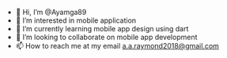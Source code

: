 - 👋 Hi, I’m @Ayamga89
- 👀 I’m interested in mobile application
- 🌱 I’m currently learning mobile app design using dart
- 💞️ I’m looking to collaborate on mobile app development
- 📫 How to reach me at my email a.a.raymond2018@gmail.com

<!---
Ayamga89/Ayamga89 is a ✨ special ✨ repository because its `README.md` (this file) appears on your GitHub profile.
You can click the Preview link to take a look at your changes.
--->
